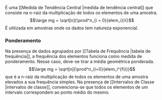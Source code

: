 É uma [[Medida de Tendência Central |medida de tendência central]] que consiste na n-raiz da multiplicação de todos os elementos de uma amostra. $$\large mg = \sqrt[n]{\prod^n_{i = 0}{elem_i}}{}$$ 
É utilizada em amostras onde os dados tem natureza exponencial.

### Ponderamento
Na presença de dados agrupados por [[Tabela de Frequência |tabela de frequência]], a frequência dos elementos funciona como medida de ponderamento. Nesse caso, deve-se tirar a média geométrica ponderada. $$\large mg = \sqrt[n]{\prod^n_{i=0}{elem_i^{fi}}}$$
que é a n-raiz da multiplicação de todos os elementos de uma amostra elevados a sua frequência simples. Na presença de [[Intervalos de Classe |intervalos de classe]], convenciona-se que todos os elementos de um intervalo correspondem ao ponto médio do mesmo.